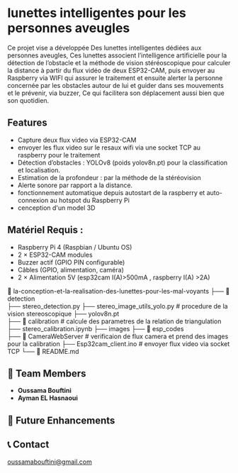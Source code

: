 # lunettes intelligentes pour les personnes aveugles

Ce projet vise a développée Des lunettes intelligentes dédiées aux personnes aveugles, Ces lunettes associent l’intelligence artificielle pour la détection de l’obstacle et la méthode de vision stéréoscopique pour calculer la distance à partir du flux vidéo de deux ESP32-CAM, puis envoyer  au Raspberry via WIFI qui assurer le traitement et ensuite alerter la personne concernée par les obstacles autour de lui et guider dans ses mouvements et le prévenir, via buzzer, Ce qui facilitera son déplacement aussi bien que son quotidien.

## Features
- Capture deux flux video via ESP32-CAM
- envoyer les flux video sur le resaux wifi via une socket TCP au raspberry pour le traitement
- Détection d’obstacles : YOLOv8 (poids yolov8n.pt) pour la classification et localisation.
- Estimation de la profondeur : par la méthode de la stéréovision
- Alerte sonore par rapport a la distance.
- fonctionnement automatique depuis autostart de la raspberry et auto-connexion au hotspot du Raspberry Pi
- cenception d'un model 3D 

## Matériel Requis :
- Raspberry Pi 4 (Raspbian / Ubuntu OS)
- 2 × ESP32-CAM modules
- Buzzer actif (GPIO PIN configurable)
- Câbles (GPIO, alimentation, caméra)
- 2 × Alimentation 5V (esp32cam I(A)>500mA , raspberry I(A) >2A) 

📁 la-conception-et-la-realisation-des-lunettes-pour-les-mal-voyants
├── 📂 detection    
      ├── stereo_detection.py
      ├── stereo_image_utils_yolo.py        # procedure de la vision stereoscopique 
      ├── yolov8n.pt       
├── 📂 calibration         # calcule des parametres de la relation de triangulation
      ├── stereo_calibration.ipynb
      ├── images 
 ├── 📂 esp_codes  
      ├── 📂 CameraWebServer # verificaion de flux camera et prend des images pour la calibration
      ├── Esp32cam_client.ino # envoyer flux video via socket TCP 
└── 📜 README.md

## 👥 Team Members
- **Oussama Bouftini**
- **Ayman EL Hasnaoui**

## 📌 Future Enhancements


## 📞 Contact
oussamabouftini@gmail.com

